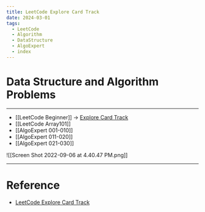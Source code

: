 ```yaml
---
title: LeetCode Explore Card Track
date: 2024-03-01
tags:
  - LeetCode
  - Algorithm
  - DataStructure
  - AlgoExpert
  - index
---
```

# Data Structure and Algorithm Problems

---

- [[LeetCode Beginner]] $\rightarrow$ [Explore Card Track](https://leetcode.com/explore/featured/card/the-leetcode-beginners-guide/679/sql-syntax/4358/)
- [[LeetCode Array101]]
- [[AlgoExpert 001-010]]
- [[AlgoExpert 011-020]]
- [[AlgoExpert 021-030]]


![[Screen Shot 2022-09-06 at 4.40.47 PM.png]]


---

# Reference

- [LeetCode Explore Card Track](https://leetcode.com/explore/featured/card/the-leetcode-beginners-guide/679/sql-syntax/4358/)